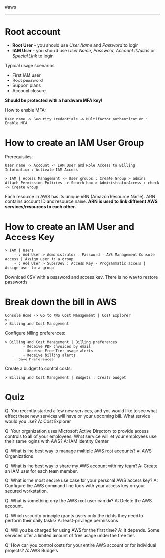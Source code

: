 #aws

---


# Root account

- **Root User** - you should use *User Name* and *Password* to login
- **IAM User** - you should use *User Name*, *Password*, *Account ID/alias* or *Special LInk* to login

Typical usage scenarios:

- First IAM user
- Root password
- Support plans
- Account closure

**Should be protected with a hardware MFA key!**

How to enable MFA:
```
User name -> Security Credentials -> Multifactor authentication : Enable MFA
```

# How to create an IAM User Group

Prerequisites:

```
User name -> Account -> IAM User and Role Access to Billing Information : Activate IAM Access
```

```
> IAM | Access Management -> User groups : Create Group > admins
Attach Permission Policies -> Search box > AdministratorAccess : check -> Create Group	
```

Each resource in AWS has its unique ARN (Amazon Resource Name). 
ARN contains account ID and resource name.
**ARN is used to link different AWS services/resources to each other.**

# How to create an IAM User and Access Key

```
> IAM | Users
	- : Add User > Administrator : Password - AWS Management Console access | Assign user to a group
	- : Add User > SuperDev : Access Key - Programmatic access | Assign user to a group
```

Download CSV with a password and access key.
There is no way to restore passwords!

# Break down the bill in AWS

```
Console Home -> Go to AWS Cost Management | Cost Explorer
or
> Billing and Cost Management 
```

Configure billing preferences:

```
> Billing and Cost Management | Billing preferences
		- Receive PDF invoices by email
		- Receive Free Tier usage alerts
		- Receive billing alerts
	: Save Preferences
```

Create a budget to control costs:

```
> Billing and Cost Management | Budgets : Create budget
```

# Quiz

Q: You recently started a few new services, and you would like to see what effect these new services will have on your upcoming bill. What service would you use?
A: Cost Explorer

Q: Your organization uses Microsoft Active Directory to provide access controls to all of your employees. What service will let your employees use their same logins with AWS?
A: IAM Identity Center

Q: What is the best way to manage multiple AWS root accounts?
A: AWS Organizations

Q: What is the best way to share my AWS account with my team?
A: Create an IAM user for each team member.

Q: What is the most secure use case for your personal AWS access key?
A: Configure the AWS command line tools with your access key on your secured workstation.

Q: What is something only the AWS root user can do?
A: Delete the AWS account.

Q: Which security principle grants users only the rights they need to perform their daily tasks?
A: least-privilege permissions

Q: Will you be charged for using AWS for the first time?
A: It depends. Some services offer a limited amount of free usage under the free tier.

Q: How can you control costs for your entire AWS account or for individual projects?
A: AWS Budgets